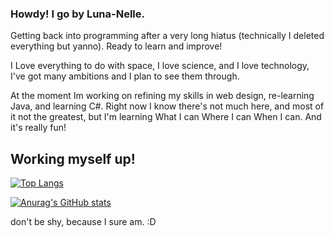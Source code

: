 ### Howdy! I go by Luna-Nelle.

Getting back into programming after a very long hiatus (technically I deleted everything but yanno). Ready to learn and improve! 

I Love everything to do with space, I love science, and I love technology, I've got many ambitions and I plan to see them through.

At the moment Im working on refining my skills in web design, re-learning Java, and learning C#. 
Right now I know there's not much here, and most of it not the greatest, but I'm learning What I can Where I can When I can. And it's really fun!

## Working myself up!

[![Top Langs](https://github-readme-stats.vercel.app/api/top-langs/?username=anuraghazra&layout=compact&theme=aura)](https://github.com/anuraghazra/github-readme-stats)

[![Anurag's GitHub stats](https://github-readme-stats.vercel.app/api?username=limepotato&count_private=true&theme=aura)](https://github.com/anuraghazra/github-readme-stats)


don't be shy, because I sure am. :D
